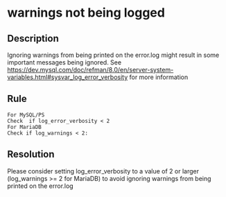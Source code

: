 # warnings not being logged

## Description
Ignoring warnings from being printed on the error.log might result in some important messages being ignored.
See https://dev.mysql.com/doc/refman/8.0/en/server-system-variables.html#sysvar_log_error_verbosity  for more information

## Rule
```
For MySQL/PS
Check  if log_error_verbosity < 2
For MariaDB
Check if log_warnings < 2:
```

## Resolution
Please consider setting log_error_verbosity to a value of 2 or larger (log_warnings >= 2 for MariaDB) to avoid ignoring warnings from being printed on the error.log
